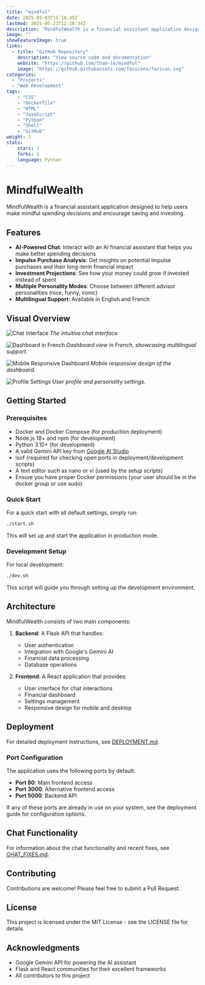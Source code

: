 ```yaml
---
title: "mindful"
date: 2025-03-03T15:18:49Z
lastmod: 2025-05-23T12:10:34Z
description: "MindfulWealth is a financial assistant application designed to help users make mindful spending decisions and encourage saving and investing."
image: ""
showFeatureImage: true
links:
  - title: "GitHub Repository"
    description: "View source code and documentation"
    website: "https://github.com/tham-le/mindful"
    image: "https://github.githubassets.com/favicons/favicon.svg"
categories:
  - "Projects"
  - "Web Development"
tags:
    - "CSS"
    - "Dockerfile"
    - "HTML"
    - "JavaScript"
    - "Python"
    - "Shell"
    - "GitHub"
weight: 1
stats:
    stars: 2
    forks: 1
    language: Python
---
```


# MindfulWealth

MindfulWealth is a financial assistant application designed to help users make mindful spending decisions and encourage saving and investing.

## Features

- **AI-Powered Chat**: Interact with an AI financial assistant that helps you make better spending decisions
- **Impulse Purchase Analysis**: Get insights on potential impulse purchases and their long-term financial impact
- **Investment Projections**: See how your money could grow if invested instead of spent
- **Multiple Personality Modes**: Choose between different advisor personalities (nice, funny, ironic)
- **Multilingual Support**: Available in English and French

## Visual Overview

![Chat Interface](img/chat_interface.png)
*The intuitive chat interface.*

![Dashboard in French](img/Dashboard%20inFrench.png)
*Dashboard view in French, showcasing multilingual support.*

![Mobile Responsive Dashboard](img/dasboard_mobile_responsive.png)
*Mobile responsive design of the dashboard.*

![Profile Settings](img/profil-setting.png)
*User profile and personality settings.*

## Getting Started

### Prerequisites

- Docker and Docker Compose (for production deployment)
- Node.js 18+ and npm (for development)
- Python 3.10+ (for development)
- A valid Gemini API key from [Google AI Studio](https://ai.google.dev/)
- lsof (required for checking open ports in deployment/development scripts)
- A text editor such as nano or vi (used by the setup scripts)
- Ensure you have proper Docker permissions (your user should be in the docker group or use sudo)

### Quick Start

For a quick start with all default settings, simply run:

```bash
./start.sh
```

This will set up and start the application in production mode.

### Development Setup

For local development:

```bash
./dev.sh
```

This script will guide you through setting up the development environment.

## Architecture

MindfulWealth consists of two main components:

1. **Backend**: A Flask API that handles:
   - User authentication
   - Integration with Google's Gemini AI
   - Financial data processing
   - Database operations

2. **Frontend**: A React application that provides:
   - User interface for chat interactions
   - Financial dashboard
   - Settings management
   - Responsive design for mobile and desktop

## Deployment

For detailed deployment instructions, see [DEPLOYMENT.md](DEPLOYMENT.md).

### Port Configuration

The application uses the following ports by default:

- **Port 80**: Main frontend access
- **Port 3000**: Alternative frontend access
- **Port 5000**: Backend API

If any of these ports are already in use on your system, see the deployment guide for configuration options.

## Chat Functionality

For information about the chat functionality and recent fixes, see [CHAT_FIXES.md](CHAT_FIXES.md).

## Contributing

Contributions are welcome! Please feel free to submit a Pull Request.

## License

This project is licensed under the MIT License - see the LICENSE file for details.

## Acknowledgments

- Google Gemini API for powering the AI assistant
- Flask and React communities for their excellent frameworks
- All contributors to this project
